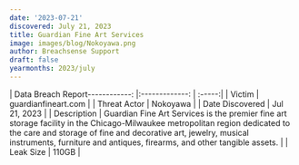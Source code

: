 ```yaml
---
date: '2023-07-21'
discovered: July 21, 2023
title: Guardian Fine Art Services
image: images/blog/Nokoyawa.png
author: Breachsense Support
draft: false
yearmonths: 2023/july
---
```


| Data Breach Report------------:     |:-------------:    | :-----:|
| Victim      | guardianfineart.com      | 
| Threat Actor      | Nokoyawa      | 
| Date Discovered      | Jul 21, 2023      | 
| Description      | Guardian Fine Art Services is the premier fine art storage facility in the Chicago-Milwaukee metropolitan region dedicated to the care and storage of fine and decorative art, jewelry, musical instruments, furniture and antiques, firearms, and other tangible assets.      | 
| Leak Size      | 110GB      | 

